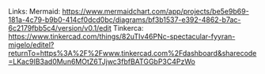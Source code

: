 Links:
    Mermaid: https://www.mermaidchart.com/app/projects/be5e9b69-181a-4c79-b9b0-414cf0dcd0bc/diagrams/bf3b1537-e392-4862-b7ac-6c2179fbb5c4/version/v0.1/edit
    Tinkerca: https://www.tinkercad.com/things/82uTIv46PNc-spectacular-fyyran-migelo/editel?returnTo=https%3A%2F%2Fwww.tinkercad.com%2Fdashboard&sharecode=LKac9IB3ad0Mun6MOtZ6TJjwc3fbfBATGGbP3C4PzWo